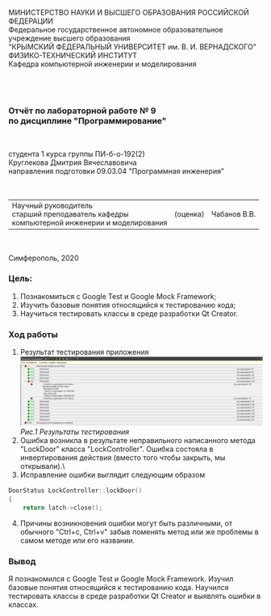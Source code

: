 МИНИСТЕРСТВО НАУКИ И ВЫСШЕГО ОБРАЗОВАНИЯ РОССИЙСКОЙ ФЕДЕРАЦИИ\
Федеральное государственное автономное образовательное учреждение высшего образования\
"КРЫМСКИЙ ФЕДЕРАЛЬНЫЙ УНИВЕРСИТЕТ им. В. И. ВЕРНАДСКОГО"\
ФИЗИКО-ТЕХНИЧЕСКИЙ ИНСТИТУТ\
Кафедра компьютерной инженерии и моделирования\
<br/><br/>
​
### Отчёт по лабораторной работе № 9<br/> по дисциплине "Программирование"
<br/>

студента 1 курса группы ПИ-б-о-192(2)\
Круглекова Дмитрия Вячеславовича\
направления подготовки 09.03.04 "Программная инженерия"\
<br/>
​
<table>
<tr><td>Научный руководитель<br/> старший преподаватель кафедры<br/>компьютерной инженерии и моделирования</td>
<td>(оценка)</td>
<td>Чабанов В.В.</td>
</tr>
</table>
<br/><br/>
​
Симферополь, 2020

### Цель: 
1. Познакомиться с Google Test и Google Mock Framework;
2. Изучить базовые понятия относящийся к тестированию кода;
3. Научиться тестировать классы в среде разработки Qt Creator.


### Ход работы

1. Результат тестирования приложения
![Изображение#1](https://github.com/K4PITOIIIK4/-/blob/master/Лабораторная%20работа%209/1.png)\
*Рис.1 Результаты тестирования*
2. Ошибка возникла в результате неправильного написанного метода "LockDoor" класса "LockController". Ошибка состояла в инвертирования действия (вместо того чтобы закрыть, мы открывали).\
3. Исправление ошибки выглядит следующим образом
~~~c++
DoorStatus LockController::lockDoor()
{
    return latch->close();
~~~
4. Причины возникновения ошибки могут быть различными, от обычного "Ctrl+c, Ctrl+v" забыв поменять метод или же проблемы в самом методе или его названии.

### Вывод
Я познакомился с Google Test и Google Mock Framework. Изучил базовые понятия относящийся к тестированию кода. Научился тестировать классы в среде разработки Qt Creator и выявлять ошибки в классах.
